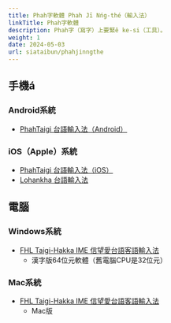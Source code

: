 ```yaml
---
title: Phah字軟體 Phah Jī Nńg-thé（輸入法）
linkTitle: Phah字軟體
description: Phah字（寫字）上要緊ê ke-si（工具）。
weight: 1
date: 2024-05-03
url: siataibun/phahjinngthe
---
```


## 手機á

### Android系統

- [PhahTaigi 台語輸入法（Android）](http://bit.ly/PhahTaigi-Android)

### iOS（Apple）系統

- [PhahTaigi 台語輸入法（iOS）](http://bit.ly/PhahTaigi-iOS)
- [Lohankha 台語輸入法](https://lohankha.tw/)

## 電腦

### Windows系統

- [FHL Taigi-Hakka IME 信望愛台語客語輸入法](https://taigi.fhl.net/TaigiIME/)
  - 漢字版64位元軟體（舊電腦CPU是32位元）

### Mac系統

- [FHL Taigi-Hakka IME 信望愛台語客語輸入法](https://taigi.fhl.net/TaigiIME/)
  - Mac版
